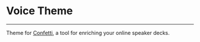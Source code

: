 # Voice Theme
---
Theme for [Confetti](https://github.com/andreamangano/confetti-cli), a tool for enriching your online speaker decks.
